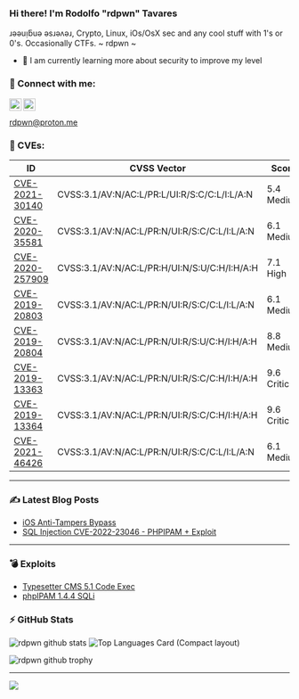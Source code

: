 ### Hi there! I'm Rodolfo "rdpwn" Tavares
  
ɹǝǝuᴉƃuǝ ǝsɹǝʌǝɹ, Crypto, Linux, iOs/OsX sec and any cool stuff with 1's or 0's. Occasionally CTFs. ~ rdpwn ~

- 🌱 I am currently learning more about security to improve my level

### 🔗 Connect with me:

[<img align="left" alt="rdpwn.github.io" width="22px" src="https://upload.wikimedia.org/wikipedia/commons/4/4b/Breezeicons-apps-32-preferences-system-network.svg" />][website]
[<img align="left" alt="https://br.linkedin.com/in/rodolfo-augusto-543863a7" width="22px" src="https://raw.githubusercontent.com/rahuldkjain/github-profile-readme-generator/master/src/images/icons/Social/linked-in-alt.svg" />][linkedin]
<br/>
<br>
<a align="left" href="mailto://rdpwn@protonmail.com">rdpwn@proton.me</a>
<br />

### 🔎 CVEs:
|ID|CVSS Vector|Score|Product|
|---|---|---|---|
|[CVE-2021-30140](https://nvd.nist.gov/vuln/detail/CVE-2021-30140)|CVSS:3.1/AV:N/AC:L/PR:L/UI:R/S:C/C:L/I:L/A:N|5.4 Medium|[Liquidfiles](https://www.liquidfiles.com/)|
|[CVE-2020-35581](https://nvd.nist.gov/vuln/detail/CVE-2020-35581)|CVSS:3.1/AV:N/AC:L/PR:N/UI:R/S:C/C:L/I:L/A:N|6.1 Medium|[Wordpress Envira gallery](https://github.com/LionSher-Technologies/envira-gallery-lite)|
|[CVE-2020-257909](https://nvd.nist.gov/vuln/detail/CVE-2020-25790)|CVSS:3.1/AV:N/AC:L/PR:H/UI:N/S:U/C:H/I:H/A:H|7.1 High|[Typesetter-CMS](https://github.com/Typesetter/Typesetter)|
|[CVE-2019-20803](https://nvd.nist.gov/vuln/detail/CVE-2019-20803)|CVSS:3.1/AV:N/AC:L/PR:N/UI:R/S:C/C:L/I:L/A:N|6.1 Medium|[GILACMS](https://github.com/GilaCMS)|
|[CVE-2019-20804](https://nvd.nist.gov/vuln/detail/CVE-2019-20804)|CVSS:3.1/AV:N/AC:L/PR:N/UI:R/S:U/C:H/I:H/A:H|8.8 Medium|[GILACMS](https://github.com/GilaCMS)|
|[CVE-2019-13363](https://nvd.nist.gov/vuln/detail/CVE-2019-13363)|CVSS:3.1/AV:N/AC:L/PR:N/UI:R/S:C/C:H/I:H/A:H|9.6 Critical|[Piwigo](https://github.com/Piwigo)|
|[CVE-2019-13364](https://nvd.nist.gov/vuln/detail/CVE-2019-13364)|CVSS:3.1/AV:N/AC:L/PR:N/UI:R/S:C/C:H/I:H/A:H|9.6 Critical|[Piwigo](https://github.com/Piwigo)|
|[CVE-2021-46426](https://nvd.nist.gov/vuln/detail/CVE-2021-46426)|CVSS:3.1/AV:N/AC:L/PR:N/UI:R/S:C/C:L/I:L/A:N|6.1 Medium|[phpIPAM](https://github.com/phpipam)|

---
### :writing_hand: Latest Blog Posts

<!-- BLOG-POST-LIST:START -->
- [iOS Anti-Tampers Bypass](https://rdpwn.github.io/post/2022-03-20-ios-antitampers-bypass/)
- [SQL Injection CVE-2022-23046 - PHPIPAM + Exploit](https://rdpwn.github.io/post/2022-01-21-cve_2022_23046_phpipam/)
<!-- BLOG-POST-LIST:END -->

---
### 💣 Exploits 

- [Typesetter CMS 5.1  Code Exec](https://www.exploit-db.com/exploits/48906)
- [phpIPAM 1.4.4 SQLi](https://www.exploit-db.com/exploits/50684)

### :zap: GitHub Stats
  
![rdpwn github stats](https://github-readme-stats.vercel.app/api?username=rdpwn&count_private=true&show_icons=true&include_all_commits=true&theme=dark)
![Top Languages Card (Compact layout)](https://github-readme-stats.vercel.app/api/top-langs/?username=rdpwn&layout=compact&theme=dark)

![rdpwn github trophy](https://github-profile-trophy.vercel.app/?username=rdpwn&theme=onedark)

---
![](https://komarev.com/ghpvc/?username=rdpwn&color=red&style=for-the-badge)

[website]: https://rdpwn.github.io
[linkedin]: https://br.linkedin.com/in/rodolfo-augusto-543863a7
[gists]: https://gist.github.com/rdpwn
